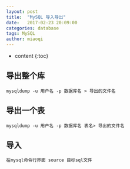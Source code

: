 ```yaml
---
layout: post
title:  "MySQL 导入导出"
date:   2017-02-23 20:09:00
categories: database
tags: MySQL
author: miaoqi
---
```


* content
{:toc}

## 导出整个库

    mysqldump -u 用户名 -p 数据库名 > 导出的文件名
    
## 导出一个表
    
    mysqldump -u 用户名 -p 数据库名 表名> 导出的文件名 
    
## 导入

    在mysql命令行界面 source 目标sql文件

    